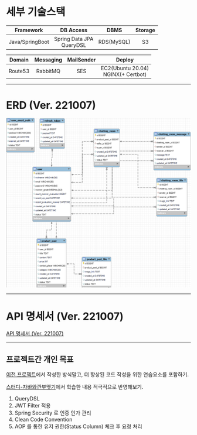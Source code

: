 # 세부 기술스택

|    Framework    |           DB Access           |    DBMS     | Storage |
|:---------------:|:-----------------------------:|:-----------:|:-------:|
| Java/SpringBoot | Spring Data JPA <br> QueryDSL | RDS(MySQL)  |   S3    |


| Domain  | Messaging | MailSender |                 Deploy                  |
|:-------:|:---------:|:----------:|:---------------------------------------:|
| Route53 | RabbitMQ  |    SES     | EC2(Ubuntu 20.04) <br> NGINX(+ Certbot) |

---

# ERD (Ver. 221007)
![](src/main/resources/erd/SUGO%20ERD-3.png)

---

# API 명세서 (Ver. 221007)
[API 명세서 (Ver. 221007)](https://diger.gitbook.io/untitled-1/)

---

## 프로젝트간 개인 목표

[이전 프로젝트](https://github.com/uswLectureEvaluation/Backend-Remaster)에서 작성한 방식말고, 더 향상된 코드 작성을 위한 연습요소를 포함하기.

[스터디-자바와깐부맺기](https://github.com/Be-GGanboo-With-Java)에서 학습한 내용 적극적으로 반영해보기.

1. QueryDSL
2. JWT Filter 적용
3. Spring Security 로 인증 인가 관리 
4. Clean Code Convention
5. AOP 를 통한 유저 권한(Status Column) 체크 후 요청 처리
